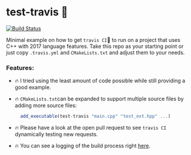 # test-travis :construction_worker:

[![Build Status](https://travis-ci.com/pauwell/test-travis.svg?branch=master)](https://travis-ci.com/pauwell/test-travis)

Minimal example on how to get `travis CI`:construction_worker: to run on a project that uses C++ with 2017 language features.
Take this repo as your starting point or just copy `.travis.yml` and `CMakeLists.txt` and adjust them to your needs.

### Features: 
- :fire: I tried using the least amount of code possible while still providing a good example.

- :fire: `CMakeLists.txt`can be expanded to support multiple source files by adding more source files: 
  ```js
    add_executable(test-travis "main.cpp" "test_ext.hpp" ...)
  ```
- :fire: Please have a look at the open pull request to see `travis CI` dynamically testing new requests. 
- :fire: You can see a logging of the build process right [here](https://travis-ci.com/pauwell/test-travis/builds/87586685).
